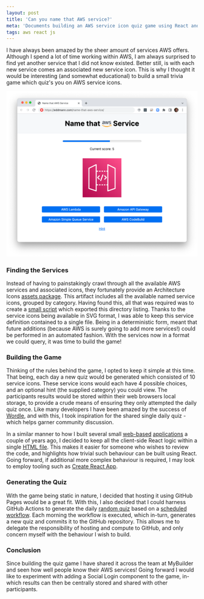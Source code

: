```yaml
---
layout: post
title: 'Can you name that AWS service?'
meta: 'Documents building an AWS service icon quiz game using React and GitHub Actions'
tags: aws react js
---
```


I have always been amazed by the sheer amount of services AWS offers.
Although I spend a lot of time working within AWS, I am always surprised to find yet another service that I did not know existed.
Better still, is with each new service comes an associated new service icon.
This is why I thought it would be interesting (and somewhat educational) to build a small trivia game which quiz's you on AWS service icons.

<!--more-->

<a href="https://eddmann.com/name-that-aws-service/"><img src="/uploads/can-you-name-that-aws-service/demo.png" /></a>

### Finding the Services

Instead of having to painstakingly crawl through all the available AWS services and associated icons, they fortunately provide an Architecture Icons [assets package](https://aws.amazon.com/architecture/icons/).
This artifact includes all the available named service icons, grouped by category.
Having found this, all that was required was to create a [small script](https://github.com/eddmann/name-that-aws-service/blob/main/export-services.js) which exported this directory listing.
Thanks to the service icons being available in SVG format, I was able to keep this service definition contained to a single file.
Being in a deterministic form, meant that future additions (because AWS is surely going to add more services!) could be performed in an automated fashion.
With the services now in a format we could query, it was time to build the game!

### Building the Game

Thinking of the rules behind the game, I opted to keep it simple at this time.
That being, each day a new quiz would be generated which consisted of 10 service icons.
These service icons would each have 4 possible choices, and an optional hint (the supplied category) you could view.
The participants results would be stored within their web browsers local storage, to provide a crude means of ensuring they only attempted the daily quiz once.
Like many developers I have been amazed by the success of [Wordle](https://www.nytimes.com/games/wordle/index.html), and with this, I took inspiration for the shared single daily quiz - which helps garner community discussion.

In a similar manner to how I built several small [web-based](https://eddmann.com/posts/creating-a-contact-tracing-scanner-using-web-bluetooth/) [applications](https://eddmann.com/posts/building-a-nokia-composer-rtttl-player-and-wav-file-generator-in-the-browser/) a couple of years ago, I decided to keep all the client-side React logic within a single [HTML file](https://github.com/eddmann/name-that-aws-service/blob/main/public/index.html).
This makes it easier for someone who wishes to review the code, and highlights how trivial such behaviour can be built using React.
Going forward, if additional more complex behaviour is required, I may look to employ tooling such as [Create React App](https://create-react-app.dev/).

### Generating the Quiz

With the game being static in nature, I decided that hosting it using GitHub Pages would be a great fit.
With this, I also decided that I could harness GitHub Actions to generate the daily [random quiz](https://github.com/eddmann/name-that-aws-service/blob/main/generate-quiz.js) based on a [scheduled workflow](https://github.com/eddmann/name-that-aws-service/blob/main/.github/workflows/generate.yml).
Each morning the workflow is executed, which in-turn, generates a new quiz and commits it to the GitHub repository.
This allows me to delegate the responsibility of hosting and compute to GitHub, and only concern myself with the behaviour I wish to build.

### Conclusion

Since building the quiz game I have shared it across the team at MyBuilder and seen how well people know their AWS services!
Going forward I would like to experiment with adding a Social Login component to the game, in-which results can then be centrally stored and shared with other participants.

